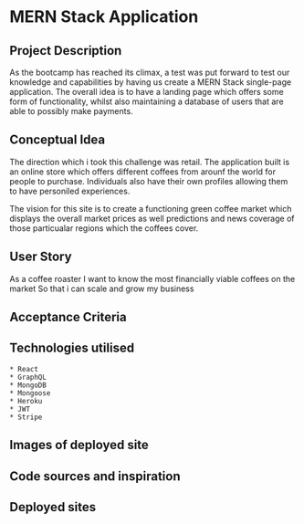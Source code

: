 # MERN Stack Application

## Project Description
As the bootcamp has reached its climax, a test was put forward to test our knowledge and capabilities by having us create a MERN Stack single-page application. The overall idea is to have a landing page which offers some form of functionality, whilst also maintaining a database of users that are able to possibly make payments. 

## Conceptual Idea
The direction which i took this challenge was retail. The application built is an online store which offers different coffees from arounf the world for people to purchase. Individuals also have their own profiles allowing them to have personiled experiences. 

The vision for this site is to create a functioning green coffee market which displays the overall market prices as well predictions and news coverage of those particualar regions which the coffees cover. 

## User Story 
As a coffee roaster 
I want to know the most financially viable coffees on the market
So that i can scale and grow my business 

## Acceptance Criteria 

## Technologies utilised 
```
* React 
* GraphQL
* MongoDB
* Mongoose
* Heroku
* JWT
* Stripe

```

## Images of deployed site 

## Code sources and inspiration 

## Deployed sites

